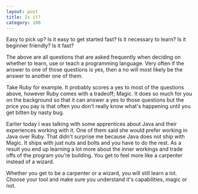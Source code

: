 ```yaml
---
layout: post
title: Is it?
category: 100
---
```

Easy to pick up? Is it easy to get started fast? Is it necessary to learn? Is it beginner friendly? Is it fast?

The above are all questions that are asked frequently when deciding on whether to learn, use or teach a programming language. Very often if the answer to one of those questions is yes, then a no will most likely be the answer to another one of them.

Take Ruby for example. It probably scores a yes to most of the questions above, however Ruby comes with a tradeoff; Magic. It does so much for you on the background so that it can answer a yes to those questions but the price you pay is that often you don't really know what's happening until you get bitten by nasty bug.

Earlier today I was talking with some apprentices about Java and their experiences working with it. One of them said she would prefer working in Java over Ruby. That didn't surprise me because Java does not ship with Magic. It ships with just nuts and bolts and you have to do the rest. As a result you end up learning a lot more about the inner workings and trade offs of the program you're building. You get to feel more like a carpenter instead of a wizard.

Whether you get to be a carpenter or a wizard, you will still learn a lot. Choose your tool and make sure you understand it's capabilities, magic or not.

